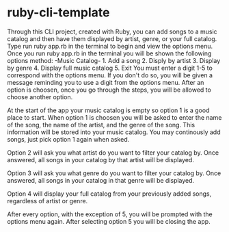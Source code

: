 # ruby-cli-template

  Through this CLI project, created with Ruby, you can add songs to a music catalog and then have them displayed by artist, genre, or your full catalog.
  Type run ruby app.rb in the terminal to begin and view the options menu.
  Once you run ruby app.rb in the terminal you will be shown the following options method:
     -Music Catalog- 
       1. Add a song
       2. Disply by artist
       3. Display by genre
       4. Display full music catalog
       5. Exit
  You must enter a digit 1-5 to correspond with the options menu. If you don't do so, you will be given a message reminding 
  you to use a digit from the options menu. After an option is choosen, once you go through the steps, you will be allowed 
  to choose another option.
  
At the start of the app your music catalog is empty so option 1 is a good place to start. When option 1 is choosen you will be asked to enter the name of the song, the name of the artist, and the genre of the song. This information will be stored into your music catalog. You may continously add songs, just pick option 1 again when asked.

Option 2 will ask you what artist do you want to filter your catalog by. Once answered, all songs in your catalog by that artist will be displayed. 

Option 3 will ask you what genre do you want to filter your catalog by. Once answered, all songs in your catalog in that genre will be displayed. 

Option 4 will display your full catalog from your previously added songs, regardless of artist or genre. 

After every option, with the exception of 5, you will be prompted with the options menu again. After selecting option 5 you will be closing the app.
